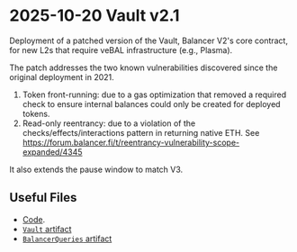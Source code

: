 # 2025-10-20 Vault v2.1

Deployment of a patched version of the Vault, Balancer V2's core contract, for new L2s that require veBAL infrastructure (e.g., Plasma).

The patch addresses the two known vulnerabilities discovered since the original deployment in 2021.

1) Token front-running: due to a gas optimization that removed a required check to ensure internal balances could only be created for deployed tokens.
2) Read-only reentrancy: due to a violation of the checks/effects/interactions pattern in returning native ETH. See https://forum.balancer.fi/t/reentrancy-vulnerability-scope-expanded/4345

It also extends the pause window to match V3.

## Useful Files

- [Code](https://github.com/balancer/balancer-v2-monorepo/commit/bddbc1016a30038e60041ddd2f66e9862107c729).
- [`Vault` artifact](./artifact/Vault.json)
- [`BalancerQueries` artifact](./artifact/BalancerQueries.json)
